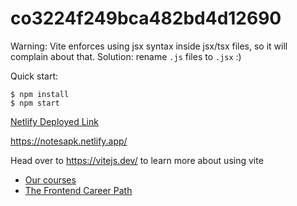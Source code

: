 # co3224f249bca482bd4d12690

Warning: Vite enforces using jsx syntax inside jsx/tsx files, so it will complain about that. Solution: rename `.js` files to `.jsx` :)

Quick start:

```
$ npm install
$ npm start
````
[Netlify Deployed Link](https://notesapk.netlify.app/)

https://notesapk.netlify.app/

Head over to https://vitejs.dev/ to learn more about using vite
- [Our courses](https://scrimba.com/allcourses)
- [The Frontend Career Path](https://scrimba.com/learn/frontend)

